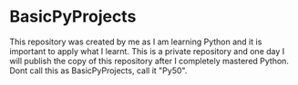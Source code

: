 # BasicPyProjects

This repository was created by me as I am learning Python and it is important to apply what I learnt.
This is a private repository and one day I will publish the copy of this repository after I completely mastered Python.
Dont call this as BasicPyProjects, call it "Py50".

